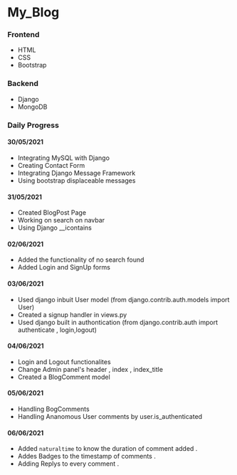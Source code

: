 # My_Blog

### Frontend
* HTML
* CSS
* Bootstrap

### Backend
* Django
* MongoDB

### Daily Progress

#### 30/05/2021
* Integrating MySQL with Django
* Creating Contact Form 
* Integrating Django Message Framework
* Using bootstrap displaceable messages

#### 31/05/2021
* Created BlogPost Page
* Working on search on navbar
* Using Django __icontains

#### 02/06/2021
* Added the functionality of no search found
* Added Login and SignUp forms

#### 03/06/2021
* Used django inbuit User model (from django.contrib.auth.models import User)
* Created a signup handler in views.py
* Used django built in authontication (from django.contrib.auth import authenticate , login,logout)

#### 04/06/2021
* Login and Logout functionalites
* Change Admin panel's header , index , index_title
* Created a BlogComment model

#### 05/06/2021
* Handling BogComments 
* Handling Ananomous User comments by user.is_authenticated

#### 06/06/2021
* Added `naturaltime` to know the duration of comment added .
* Addes Badges to the timestamp of comments .
* Adding Replys to every comment .